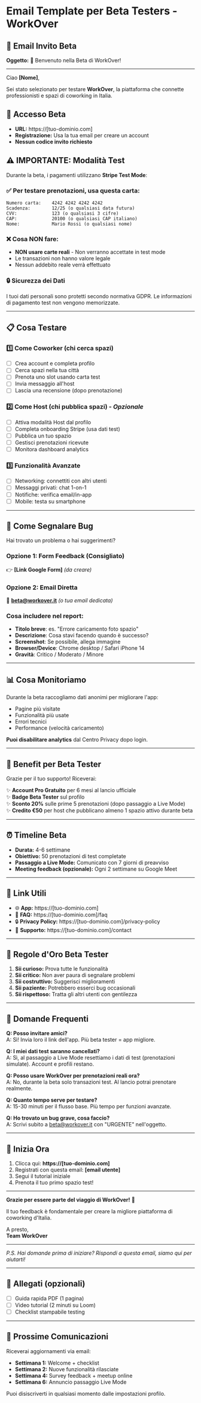 # Email Template per Beta Testers - WorkOver

## 📧 Email Invito Beta

**Oggetto:** 🚀 Benvenuto nella Beta di WorkOver!

---

Ciao **[Nome]**,

Sei stato selezionato per testare **WorkOver**, la piattaforma che connette professionisti e spazi di coworking in Italia.

## 🔗 Accesso Beta

- **URL:** https://[tuo-dominio.com]
- **Registrazione:** Usa la tua email per creare un account
- **Nessun codice invito richiesto**

## ⚠️ IMPORTANTE: Modalità Test

Durante la beta, i pagamenti utilizzano **Stripe Test Mode**:

### ✅ Per testare prenotazioni, usa questa carta:

```
Numero carta:    4242 4242 4242 4242
Scadenza:        12/25 (o qualsiasi data futura)
CVV:             123 (o qualsiasi 3 cifre)
CAP:             20100 (o qualsiasi CAP italiano)
Nome:            Mario Rossi (o qualsiasi nome)
```

### ❌ Cosa NON fare:
- **NON usare carte reali** - Non verranno accettate in test mode
- Le transazioni non hanno valore legale
- Nessun addebito reale verrà effettuato

### 🔒 Sicurezza dei Dati
I tuoi dati personali sono protetti secondo normativa GDPR. Le informazioni di pagamento test non vengono memorizzate.

---

## 📋 Cosa Testare

### 1️⃣ **Come Coworker** (chi cerca spazi)
- [ ] Crea account e completa profilo
- [ ] Cerca spazi nella tua città
- [ ] Prenota uno slot usando carta test
- [ ] Invia messaggio all'host
- [ ] Lascia una recensione (dopo prenotazione)

### 2️⃣ **Come Host** (chi pubblica spazi) - *Opzionale*
- [ ] Attiva modalità Host dal profilo
- [ ] Completa onboarding Stripe (usa dati test)
- [ ] Pubblica un tuo spazio
- [ ] Gestisci prenotazioni ricevute
- [ ] Monitora dashboard analytics

### 3️⃣ **Funzionalità Avanzate**
- [ ] Networking: connettiti con altri utenti
- [ ] Messaggi privati: chat 1-on-1
- [ ] Notifiche: verifica email/in-app
- [ ] Mobile: testa su smartphone

---

## 🐛 Come Segnalare Bug

Hai trovato un problema o hai suggerimenti?

### Opzione 1: Form Feedback (Consigliato)
👉 **[Link Google Form]** *(da creare)*

### Opzione 2: Email Diretta
📧 **beta@workover.it** *(o tua email dedicata)*

### Cosa includere nel report:
- **Titolo breve**: es. "Errore caricamento foto spazio"
- **Descrizione**: Cosa stavi facendo quando è successo?
- **Screenshot**: Se possibile, allega immagine
- **Browser/Device**: Chrome desktop / Safari iPhone 14
- **Gravità**: Critico / Moderato / Minore

---

## 📊 Cosa Monitoriamo

Durante la beta raccogliamo dati anonimi per migliorare l'app:
- Pagine più visitate
- Funzionalità più usate
- Errori tecnici
- Performance (velocità caricamento)

**Puoi disabilitare analytics** dal Centro Privacy dopo login.

---

## 🎁 Benefit per Beta Tester

Grazie per il tuo supporto! Riceverai:

✨ **Account Pro Gratuito** per 6 mesi al lancio ufficiale  
✨ **Badge Beta Tester** sul profilo  
✨ **Sconto 20%** sulle prime 5 prenotazioni (dopo passaggio a Live Mode)  
✨ **Credito €50** per host che pubblicano almeno 1 spazio attivo durante beta

---

## ⏰ Timeline Beta

- **Durata:** 4-6 settimane
- **Obiettivo:** 50 prenotazioni di test completate
- **Passaggio a Live Mode:** Comunicato con 7 giorni di preavviso
- **Meeting feedback (opzionale):** Ogni 2 settimane su Google Meet

---

## 📱 Link Utili

- 🌐 **App:** https://[tuo-dominio.com]
- 📖 **FAQ:** https://[tuo-dominio.com]/faq
- 🔒 **Privacy Policy:** https://[tuo-dominio.com]/privacy-policy
- 📧 **Supporto:** https://[tuo-dominio.com]/contact

---

## 🤝 Regole d'Oro Beta Tester

1. **Sii curioso:** Prova tutte le funzionalità
2. **Sii critico:** Non aver paura di segnalare problemi
3. **Sii costruttivo:** Suggerisci miglioramenti
4. **Sii paziente:** Potrebbero esserci bug occasionali
5. **Sii rispettoso:** Tratta gli altri utenti con gentilezza

---

## 💬 Domande Frequenti

**Q: Posso invitare amici?**  
A: Sì! Invia loro il link dell'app. Più beta tester = app migliore.

**Q: I miei dati test saranno cancellati?**  
A: Sì, al passaggio a Live Mode resettiamo i dati di test (prenotazioni simulate). Account e profili restano.

**Q: Posso usare WorkOver per prenotazioni reali ora?**  
A: No, durante la beta solo transazioni test. Al lancio potrai prenotare realmente.

**Q: Quanto tempo serve per testare?**  
A: 15-30 minuti per il flusso base. Più tempo per funzioni avanzate.

**Q: Ho trovato un bug grave, cosa faccio?**  
A: Scrivi subito a beta@workover.it con "URGENTE" nell'oggetto.

---

## 🚀 Inizia Ora

1. Clicca qui: **https://[tuo-dominio.com]**
2. Registrati con questa email: **[email utente]**
3. Segui il tutorial iniziale
4. Prenota il tuo primo spazio test!

---

**Grazie per essere parte del viaggio di WorkOver!** 🙏

Il tuo feedback è fondamentale per creare la migliore piattaforma di coworking d'Italia.

A presto,  
**Team WorkOver**

---

*P.S. Hai domande prima di iniziare? Rispondi a questa email, siamo qui per aiutarti!*

---

## 📎 Allegati (opzionali)

- [ ] Guida rapida PDF (1 pagina)
- [ ] Video tutorial (2 minuti su Loom)
- [ ] Checklist stampabile testing

---

## 🔔 Prossime Comunicazioni

Riceverai aggiornamenti via email:
- **Settimana 1:** Welcome + checklist
- **Settimana 2:** Nuove funzionalità rilasciate
- **Settimana 4:** Survey feedback + meetup online
- **Settimana 6:** Annuncio passaggio Live Mode

Puoi disiscriverti in qualsiasi momento dalle impostazioni profilo.
